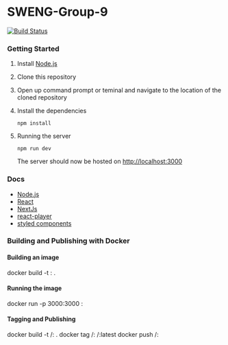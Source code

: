 # SWENG-Group-9

[![Build Status](https://travis-ci.com/CSU33013-SWENG-Group-9/Easy-Annotator.svg?branch=master)](https://travis-ci.com/CSU33013-SWENG-Group-9/Easy-Annotator)

### Getting Started

1. Install [Node.js](https://nodejs.org)
2. Clone this repository
3. Open up command prompt or teminal and navigate to the location of the cloned repository
4. Install the dependencies

   ```Shell Session
   npm install
   ```

5. Running the server

   ```Shell Session
   npm run dev
   ```

   The server should now be hosted on [http://localhost:3000](http://localhost:3000)

### Docs

- [Node.js](https://nodejs.org/en/docs/)
- [React](https://reactjs.org/docs/getting-started.html)
- [NextJs](https://nextjs.org/docs/getting-started)
- [react-player](https://github.com/CookPete/react-player)
- [styled components](https://styled-components.com/docs)


### Building and Publishing with Docker

#### Building an image

   docker build -t <image>:<tag> .

#### Running the image

   docker run -p 3000:3000 <image>:<tag>

#### Tagging and Publishing

   docker build -t <username>/<repository>:<tag> .
   docker tag <username>/<repository>:<tag> <username>/<repository>:latest
   docker push <username>/<repository>:<tag>

